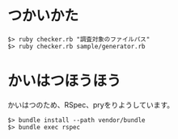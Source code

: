 # つかいかた

```
$> ruby checker.rb "調査対象のファイルパス"
$> ruby checker.rb sample/generator.rb
```

# かいはつほうほう
かいはつのため、RSpec、pryをりようしています。
```
$> bundle install --path vendor/bundle
$> bundle exec rspec
```